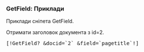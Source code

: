 
<meta http-equiv="Content-Type" content="text/html; charset=utf-8">
<h3>GetField: Приклади </h3> 
Приклади сніпета GetField.	
<br>
<p>Отримати заголовок документа з id=2.</p>
<pre class="brush: html;">[!GetField? &docid=`2` &field=`pagetitle`!]</pre>